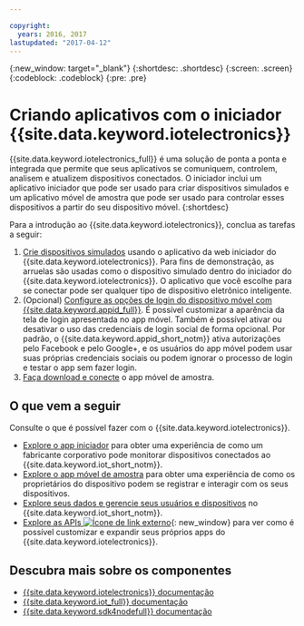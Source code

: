 ```yaml
---

copyright:
  years: 2016, 2017
lastupdated: "2017-04-12"
---
```


<!-- Common attributes used in the template are defined as follows: -->
{:new_window: target="\_blank"}
{:shortdesc: .shortdesc}
{:screen: .screen}
{:codeblock: .codeblock}
{:pre: .pre}

<!-- Note to writers - index.md and iot4egettingstarted.md are (almost) duplicates and a change to one should be made to both. index.md appears within the product app as the getting started page. iot4egettingstarted.md appears as the top level topic in the docs toc. -->

# Criando aplicativos com o iniciador {{site.data.keyword.iotelectronics}}

{{site.data.keyword.iotelectronics_full}} é uma solução de ponta a ponta e integrada que permite que seus aplicativos se comuniquem,
controlem, analisem e atualizem dispositivos conectados. O iniciador inclui um aplicativo iniciador que pode ser usado para criar dispositivos simulados e um aplicativo móvel de amostra que pode ser usado para
controlar esses dispositivos a partir do seu dispositivo móvel.
{:shortdesc}

Para a introdução ao {{site.data.keyword.iotelectronics}}, conclua as tarefas a seguir:

1. [Crie dispositivos simulados](https://console.ng.bluemix.net/docs/starters/IotElectronics/iot4ecreatingappliances.html) usando o aplicativo da web iniciador do {{site.data.keyword.iotelectronics}}. Para fins de demonstração, as arruelas são usadas como o dispositivo simulado dentro do iniciador do {{site.data.keyword.iotelectronics}}. O aplicativo que você escolhe para se conectar pode ser qualquer tipo de dispositivo eletrônico inteligente.
2. (Opcional) [Configure as opções de login do dispositivo móvel com {{site.data.keyword.appid_full}}](https://console.ng.bluemix.net/docs/services/appid/index.html). É possível customizar a aparência da tela de login apresentada no app móvel. Também é possível ativar ou desativar o uso das credenciais de login social de forma opcional. Por padrão, o {{site.data.keyword.appid_short_notm}} ativa autorizações pelo Facebook e pelo Google+, e os usuários do app móvel podem usar suas próprias credenciais sociais ou podem ignorar o processo de login e testar o app sem fazer login.
3. [Faça download e conecte](https://console.ng.bluemix.net/docs/starters/IotElectronics/iotelectronics_config_mobile.html) o app móvel de amostra.


## O que vem a seguir
Consulte o que é possível fazer com o {{site.data.keyword.iotelectronics}}.

- [Explore o app iniciador](https://console.ng.bluemix.net/docs/starters/IotElectronics/iot4ecreatingappliances.html) para obter uma experiência de como um fabricante corporativo pode monitorar dispositivos conectados ao {{site.data.keyword.iot_short_notm}}.
- [Explore o app móvel de amostra](https://console.ng.bluemix.net/docs/starters/IotElectronics/iotelectronics_config_mobile.html) para obter uma experiência de como os proprietários do dispositivo podem se registrar e interagir com os seus dispositivos.
- [Explore seus dados e gerencie seus usuários e dispositivos](iotelectronics_dashboard.html) no {{site.data.keyword.iot_short_notm}}.
- [Explore as APIs ![Ícone de link externo](../../icons/launch-glyph.svg)](http://ibmiotforelectronics.mybluemix.net/public/iot4eregistrationapi.html){: new_window} para ver como é possível customizar e expandir seus próprios apps do {{site.data.keyword.iotelectronics}}.

## Descubra mais sobre os componentes
- [{{site.data.keyword.iotelectronics}} documentação](iotelectronics_overview.html)
- [{{site.data.keyword.iot_full}} documentação](https://console.ng.bluemix.net/docs/services/IoT/index.html)
- [{{site.data.keyword.sdk4nodefull}} documentação](https://console.ng.bluemix.net/docs/runtimes/nodejs/index.html#nodejs_runtime)
